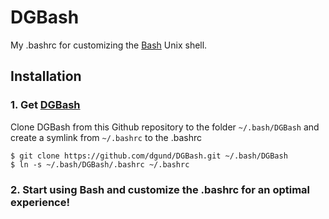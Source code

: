 # DGBash
My .bashrc for customizing the [Bash](https://www.gnu.org/software/bash/) Unix shell.

## Installation
### 1. Get [DGBash](https://github.com/dgund/DGBash)

Clone DGBash from this Github repository to the folder `~/.bash/DGBash` and create a symlink from `~/.bashrc` to the .bashrc

    $ git clone https://github.com/dgund/DGBash.git ~/.bash/DGBash
    $ ln -s ~/.bash/DGBash/.bashrc ~/.bashrc

### 2. Start using Bash and customize the .bashrc for an optimal experience!
